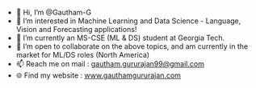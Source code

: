 - 👋 Hi, I’m @Gautham-G
- 👀 I’m interested in Machine Learning and Data Science - Language, Vision and Forecasting applications! 
- 🌱 I’m currently an MS-CSE (ML & DS) student at Georgia Tech.
- 💞️ I’m open to collaborate on the above topics, and am currently in the market for ML/DS roles (North America)
- 📫 Reach me on mail : gautham.gururajan99@gmail.com
- :globe_with_meridians: Find my website : www.gauthamgururajan.com

<!---
Gautham-G/Gautham-G is a ✨ special ✨ repository because its `README.md` (this file) appears on your GitHub profile.
You can click the Preview link to take a look at your changes.
--->
